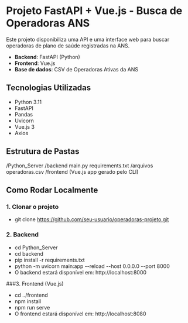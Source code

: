 # Projeto FastAPI + Vue.js - Busca de Operadoras ANS

Este projeto disponibiliza uma API e uma interface web para buscar operadoras de plano de saúde registradas na ANS.

- **Backend**: FastAPI (Python)
- **Frontend**: Vue.js
- **Base de dados**: CSV de Operadoras Ativas da ANS

## Tecnologias Utilizadas

- Python 3.11
- FastAPI
- Pandas
- Uvicorn
- Vue.js 3
- Axios

## Estrutura de Pastas

/Python_Server /backend main.py requirements.txt /arquivos operadoras.csv /frontend (Vue.js app gerado pelo CLI)

## Como Rodar Localmente

### 1. Clonar o projeto

- git clone https://github.com/seu-usuario/operadoras-projeto.git
### 2. Backend
- cd Python_Server
- cd backend
- pip install -r requirements.txt
- python -m uvicorn main:app --reload --host 0.0.0.0 --port 8000
- O backend estará disponível em: http://localhost:8000

###3. Frontend (Vue.js)
- cd ../frontend
- npm install
- npm run serve
- O frontend estará disponível em: http://localhost:8080
